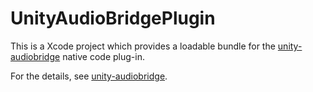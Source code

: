 UnityAudioBridgePlugin
======================

This is a Xcode project which provides a loadable bundle for the
[unity-audiobridge](https://github.com/keijiro/unity-audiobridge) native code plug-in.

For the details, see [unity-audiobridge](https://github.com/keijiro/unity-audiobridge).
